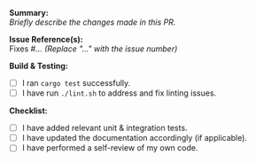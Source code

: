 **Summary:**  
_Briefly describe the changes made in this PR._

**Issue Reference(s):**  
Fixes #... _(Replace "..." with the issue number)_

**Build & Testing:**

- [ ] I ran `cargo test` successfully.
- [ ] I have run `./lint.sh` to address and fix linting issues.

**Checklist:**

- [ ] I have added relevant unit & integration tests.
- [ ] I have updated the documentation accordingly (if applicable).
- [ ] I have performed a self-review of my own code.
